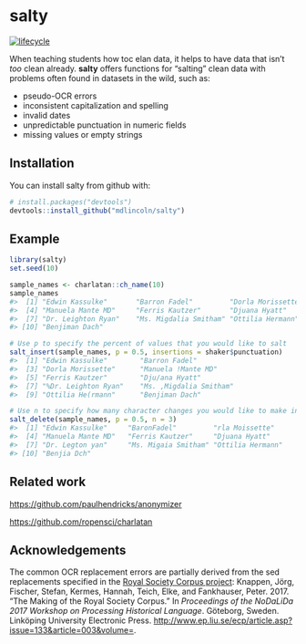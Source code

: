 <!-- README.md is generated from README.Rmd. Please edit that file -->

# salty

[![lifecycle](https://img.shields.io/badge/lifecycle-experimental-orange.svg)](https://www.tidyverse.org/lifecycle/#experimental)

When teaching students how toc elan data, it helps to have data that
isn’t *too* clean already. **salty** offers functions for “salting”
clean data with problems often found in datasets in the wild, such as:

  - pseudo-OCR errors
  - inconsistent capitalization and spelling
  - invalid dates
  - unpredictable punctuation in numeric fields
  - missing values or empty strings

## Installation

You can install salty from github with:

``` r
# install.packages("devtools")
devtools::install_github("mdlincoln/salty")
```

## Example

``` r
library(salty)
set.seed(10)

sample_names <- charlatan::ch_name(10)
sample_names
#>  [1] "Edwin Kassulke"       "Barron Fadel"         "Dorla Morissette"    
#>  [4] "Manuela Mante MD"     "Ferris Kautzer"       "Djuana Hyatt"        
#>  [7] "Dr. Leighton Ryan"    "Ms. Migdalia Smitham" "Ottilia Hermann"     
#> [10] "Benjiman Dach"

# Use p to specify the percent of values that you would like to salt
salt_insert(sample_names, p = 0.5, insertions = shaker$punctuation)
#>  [1] "Edwin Kassulke"        "Barron Fadel"         
#>  [3] "Dorla Morissette"      "Manuela !Mante MD"    
#>  [5] "Ferris Kautzer"        "Dju/ana Hyatt"        
#>  [7] "%Dr. Leighton Ryan"    "Ms. ,Migdalia Smitham"
#>  [9] "Ottilia He(rmann"      "Benjiman Dach"

# Use n to specify how many character changes you would like to make in salted values
salt_delete(sample_names, p = 0.5, n = 3)
#>  [1] "Edwin Kassulke"     "BaronFadel"         "rla Moissette"     
#>  [4] "Manuela Mante MD"   "Ferris Kautzer"     "Djuana Hyatt"      
#>  [7] "Dr. Legton yan"     "Ms. Migaia Smitham" "Ottilia Hermann"   
#> [10] "Benjia Dch"
```

## Related work

<https://github.com/paulhendricks/anonymizer>

<https://github.com/ropensci/charlatan>

## Acknowledgements

The common OCR replacement errors are partially derived from the sed
replacements specified in the [Royal Society Corpus
project](http://fedora.clarin-d.uni-saarland.de/rsc/access.html):
Knappen, Jörg, Fischer, Stefan, Kermes, Hannah, Teich, Elke, and
Fankhauser, Peter. 2017. “The Making of the Royal Society Corpus.” In
*Proceedings of the NoDaLiDa 2017 Workshop on Processing Historical
Language*. Göteborg, Sweden. Linköping University Electronic Press.
<http://www.ep.liu.se/ecp/article.asp?issue=133&article=003&volume=>.
